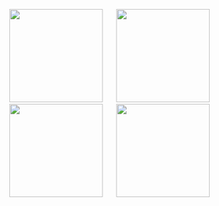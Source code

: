 <p align="center">
  <img src="https://github.com/user-attachments/assets/6752d3df-5b0e-4e62-a291-515d202959f5" width="165px" hspace="10px"/>
  <img src="https://github.com/user-attachments/assets/e1718784-1f84-4941-a2aa-f3d086efc82b" width="165px" hspace="10px"/>
  <img src="https://github.com/user-attachments/assets/61acd66e-fd10-4397-9237-b2b074c854ee" width="165px" hspace="10px"/>
  <img src="https://github.com/user-attachments/assets/c047b149-cd28-4b2f-b93e-ae34bb70d58f" width="165px" hspace="10px"/>
</p>







